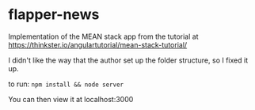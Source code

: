 # flapper-news

Implementation of the MEAN stack app from the tutorial at https://thinkster.io/angulartutorial/mean-stack-tutorial/

I didn't like the way that the author set up the folder structure, so I fixed it up.

to run: `npm install && node server`

You can then view it at localhost:3000
